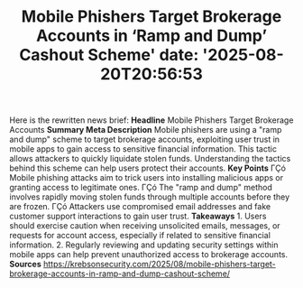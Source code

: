 ﻿---
title: "Mobile Phishers Target Brokerage Accounts in ‘Ramp and Dump’ Cashout Scheme'
date: '2025-08-20T20:56:53"
category: "Markets"
summary: ""
slug: "mobile phishers target brokerage accounts in ramp and dump c"
source_urls:
  - "https://krebsonsecurity.com/2025/08/mobile-phishers-target-brokerage-accounts-in-ramp-and-dump-cashout-scheme/"
seo:
  title: "Mobile Phishers Target Brokerage Accounts in ‘Ramp and Dump’ Cashout Scheme | Hash n Hedge'
  description: '"
  keywords: ["news", "markets", "brief"]
---
Here is the rewritten news brief:  **Headline** Mobile Phishers Target Brokerage Accounts  **Summary Meta Description** Mobile phishers are using a "ramp and dump" scheme to target brokerage accounts, exploiting user trust in mobile apps to gain access to sensitive financial information. This tactic allows attackers to quickly liquidate stolen funds. Understanding the tactics behind this scheme can help users protect their accounts.  **Key Points**  ΓÇó Mobile phishing attacks aim to trick users into installing malicious apps or granting access to legitimate ones. ΓÇó The "ramp and dump" method involves rapidly moving stolen funds through multiple accounts before they are frozen. ΓÇó Attackers use compromised email addresses and fake customer support interactions to gain user trust.  **Takeaways**  1. Users should exercise caution when receiving unsolicited emails, messages, or requests for account access, especially if related to sensitive financial information. 2. Regularly reviewing and updating security settings within mobile apps can help prevent unauthorized access to brokerage accounts.  **Sources** https://krebsonsecurity.com/2025/08/mobile-phishers-target-brokerage-accounts-in-ramp-and-dump-cashout-scheme/ 
